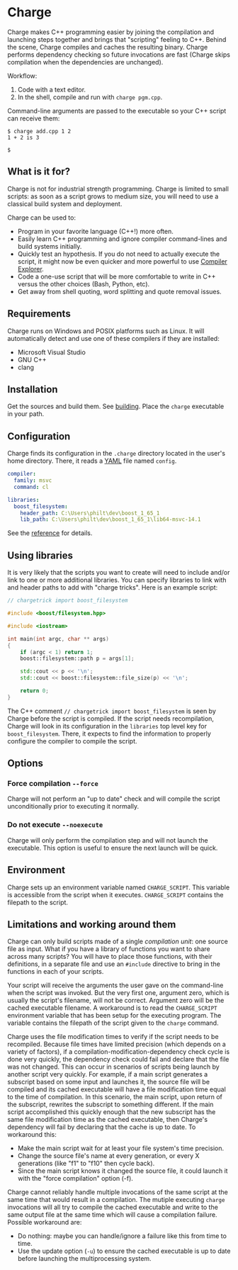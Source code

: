 # Charge

Charge makes C++ programming easier by joining the compilation and launching steps together and brings that "scripting" feeling to C++.  Behind the scene, Charge compiles and caches the resulting binary.  Charge performs dependency checking so future invocations are fast (Charge skips compilation when the dependencies are unchanged).

Workflow:

1. Code with a text editor.
2. In the shell, compile and run with `charge pgm.cpp`.

Command-line arguments are passed to the executable so your C++ script can receive them:

```
$ charge add.cpp 1 2
1 + 2 is 3

$
```


## What is it for?

Charge is not for industrial strength programming.  Charge is limited to small scripts: as soon as a script grows to medium size, you will need to use a classical build system and deployment.

Charge can be used to:

- Program in your favorite language (C++!) more often.
- Easily learn C++ programming and ignore compiler command-lines and build systems initially.
- Quickly test an hypothesis.  If you do not need to actually execute the script, it might now be even quicker and more powerful to use [Compiler Explorer](https://godbolt.org/).
- Code a one-use script that will be more comfortable to write in C++ versus the other choices (Bash, Python, etc).
- Get away from shell quoting, word splitting and quote removal issues.


## Requirements

Charge runs on Windows and POSIX platforms such as Linux.  It will automatically detect and use one of these compilers if they are installed:

- Microsoft Visual Studio
- GNU C++
- clang


## Installation

Get the sources and build them.  See [building](doc/building.md).  Place the `charge` executable in your path.


## Configuration

Charge finds its configuration in the `.charge` directory located in the user's home directory.  There, it reads a [YAML](https://yaml.org/) file named `config`.

```yaml
compiler:
  family: msvc
  command: cl

libraries:
  boost_filesystem:
    header_path: C:\Users\philt\dev\boost_1_65_1
    lib_path: C:\Users\philt\dev\boost_1_65_1\lib64-msvc-14.1
```

See the [reference](doc/reference.md) for details.


## Using libraries

It is very likely that the scripts you want to create will need to include and/or link to one or more additional libraries.  You can specify libraries to link with and header paths to add with "charge tricks".  Here is an example script:

```c++
// chargetrick import boost_filesystem

#include <boost/filesystem.hpp>

#include <iostream>

int main(int argc, char ** args)
{
    if (argc < 1) return 1;
    boost::filesystem::path p = args[1];

    std::cout << p << '\n';
    std::cout << boost::filesystem::file_size(p) << '\n';

    return 0;
}
```

The C++ comment `// chargetrick import boost_filesystem` is seen by Charge before the script is compiled.  If the script needs recompilation, Charge will look in its configuration in the `libraries` top level key for `boost_filesystem`.  There, it expects to find the information to properly configure the compiler to compile the script.


## Options


### Force compilation `--force`

Charge will not perform an "up to date" check and will compile the script unconditionally prior to executing it normally.


### Do not execute `--noexecute`

Charge will only perform the compilation step and will not launch the executable.  This option is useful to ensure the next launch will be quick.


## Environment

Charge sets up an environment variable named `CHARGE_SCRIPT`.  This variable is accessible from the script when it executes.  `CHARGE_SCRIPT` contains the filepath to the script.


## Limitations and working around them

Charge can only build scripts made of a single *compilation unit*: one source file as input.  What if you have a library of functions you want to share across many scripts?  You will have to place those functions, with their definitions, in a separate file and use an `#include` directive to bring in the functions in each of your scripts.

Your script will receive the arguments the user gave on the command-line when the script was invoked.  But the very first one, argument zero, which is usually the script's filename, will not be correct.  Argument zero will be the cached executable filename.  A workaround is to read the `CHARGE_SCRIPT` environment variable that has been setup for the executing program.  The variable contains the filepath of the script given to the `charge` command.

Charge uses the file modification times to verify if the script needs to be recompiled.  Because file times have limited precision (which depends on a variety of factors), if a compilation-modification-dependency check cycle is done very quickly, the dependency check could fail and declare that the file was not changed.  This can occur in scenarios of scripts being launch by another script very quickly.  For example, if a main script generates a subscript based on some input and launches it, the source file will be compiled and its cached executable will have a file modification time equal to the time of compilation.  In this scenario, the main script, upon return of the subscript, rewrites the subscript to something different.  If the main script accomplished this quickly enough that the new subscript has the same file modification time as the cached executable, then Charge's dependency will fail by declaring that the cache is up to date.  To workaround this:
- Make the main script wait for at least your file system's time precision.
- Change the source file's name at every generation, or every X generations (like "f1" to "f10" then cycle back).
- Since the main script knows it changed the source file, it could launch it with the "force compilation" option (-f).

Charge cannot reliably handle multiple invocations of the same script at the same time that would result in a compilation.  The mutiple executing `charge` invocations will all try to compile the cached executable and write to the same output file at the same time which will cause a compilation failure.  Possible workaround are:
- Do nothing: maybe you can handle/ignore a failure like this from time to time.  
- Use the update option (`-u`) to ensure the cached executable is up to date before launching the multiprocessing system.
